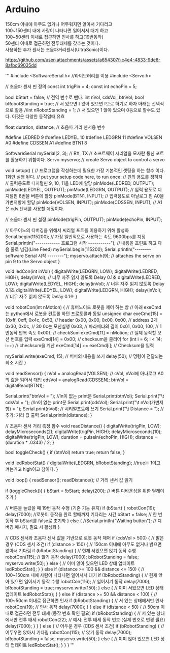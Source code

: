 # Arduino  


150cm 이내에 아무도 없거나 어두워지면 앉아서 기다리고   
100~150센티 내에 사람이 나타나면 일어서서 대기 하고   
100~50센티 이내로 접근하면 인사를 하고(19번동작)  
50센티 이내로 접근하면 전투태세를 갖추는 것이다.   
사용하는 추가 센서는 초음파거리센서(UltraSonic)이다.   



https://github.com/user-attachments/assets/a654307f-c4e4-4833-9de8-8afbc69035dd  


'''
#include <SoftwareSerial.h> //라이브러리를 이용
#include <Servo.h>

// 초음파 센서 핀 정의
const int trigPin = 4;
const int echoPin = 5;

bool bStart = false; // 전역 변수로 뺀다.
int nVol, cdsVol, btnVol;
bool bRobotStanding = true; // 서 있으면 t 앉아 있으면 f으로 하기로 하자 아래는 선택적으로 활용
//int nRobotStanding = 1;     // 서 있으면 1 앉아 있으며 0등으로 할수도 있다. 이것은 다양한 동작일때 유효

float duration, distance; // 초음파 거리 센서용 변수

#define LEDRED  9
#define LEDYEL  10
#define LEDGRN  11
#define VOLSEN  A0
#define CDSSEN  A1
#define BTN1    8

SoftwareSerial mySerial(2, 3); // RX, TX // 소프트웨어 시리얼을 모자란 통신 포트를 활용하기 위함이다.
Servo myservo;  // create Servo object to control a servo

void setup() { // 프로그램을 작성하는데 필요한 가장 기본적인 셋팅을 하는 함수 이다. 1회만 실행 된다.
  // put your setup code here, to run once:
  // 핀의 용도를 정하자
  // 출력용도로 디지털핀 9, 10, 11을 LED에 할당
  pinMode(LEDRED, OUTPUT);
  pinMode(LEDYEL, OUTPUT);
  pinMode(LEDGRN, OUTPUT);
  // 입력 용도로 디지털핀 8번을 버튼에 할당
  pinMode(BTN1, INPUT);
  // 입력용도로 아날로그 핀 A0을 가변저항에 할당
  pinMode(VOLSEN, INPUT);
  pinMode(CDSSEN, INPUT); // A1은 cds 센서를 사용할 예정이다.

  // 초음파 센서 핀 설정
  pinMode(trigPin, OUTPUT);
  pinMode(echoPin, INPUT);

  // 아두이노의 디버깅을 위해서 씨리얼 포트를 이용하기 위해 활성화
  Serial.begin(115200); // 가장 일반적으로 사용하는 속도 9600bps를 지정
  Serial.println("------------ 프로그램 시작 -----------"); // 내용을 프린트 하고 다음 줄로 넘김(Line Feed)
  mySerial.begin(115200);
  Serial.println("--------software Serial 시작 --------");
  myservo.attach(9);  // attaches the servo on pin 9 to the Servo object
}

void ledCon(int inVol)
{
  digitalWrite(LEDGRN, LOW);
  digitalWrite(LEDRED, HIGH);
  delay(inVol);               // 너무 자주 읽지 않도록 Delay 0.1초
  digitalWrite(LEDRED, LOW);
  digitalWrite(LEDYEL, HIGH);
  delay(inVol);               // 너무 자주 읽지 않도록 Delay 0.1초
  digitalWrite(LEDYEL, LOW);
  digitalWrite(LEDGRN, HIGH);
  delay(inVol);               // 너무 자주 읽지 않도록 Delay 0.1초
}

void robotCon(int nMotion)
{
  // 휴머노이드 로봇을 제어 하는 방
  // 아래 exeCmd는 python에서 로봇을 컨트롤 하던 프로토콜과 동일
  unsigned char exeCmd[15] = {0xff, 0xff, 0x4c, 0x53, // header
                              0x00, 0x00, 0x00, 0x00, // address 2개
                              0x30, 0x0c,             // 30 0c는 모션실행
                              0x03,                   // 파라메타의 길이
                              0x01, 0x00, 100,         // 1번동작 반복 속도
                              0x00};                  // checkSum
  exeCmd[11] = nMotion;   // 실제 동작할 모션 번호를 입력
  exeCmd[14] = 0x00;      // checksum을 클리어
  for (int i = 6; i < 14; i++) // checksum을 계산
    exeCmd[14] += exeCmd[i];  // Checksum을 입력

  mySerial.write(exeCmd, 15);   // 버퍼의 내용을 쓰기
  delay(50);                    // 명령이 전달되는 최소 시간
}

void readSensor()
{
  nVol = analogRead(VOLSEN);    // cVol, nVol에 아나로그 A0의 값을 읽어서 대입
  cdsVol = analogRead(CDSSEN);
  btnVol = digitalRead(BTN1);

  Serial.print("btnVol = "); //ln이 없는 print문
  Serial.print(btnVol);
  Serial.print("\t cdsVol = "); //ln이 없는 print문
  Serial.print(cdsVol);
  Serial.print("\t nVol(가변저항) = ");
  Serial.print(nVol);     // 시리얼포트에 쓰기
  Serial.print("\t Distance = "); // 추가: 거리 값 출력
  Serial.println(distance);
}

// 초음파 센서 거리 측정 함수
void readDistance() {
  digitalWrite(trigPin, LOW);
  delayMicroseconds(2);
  digitalWrite(trigPin, HIGH);
  delayMicroseconds(10);
  digitalWrite(trigPin, LOW);
  duration = pulseIn(echoPin, HIGH);
  distance = (duration * .0343) / 2;
}

bool toggleCheck()
{
  if (btnVol) return true;
  return false;
}

void ledRobotStat()
{
  digitalWrite(LEDGRN, bRobotStanding); //true는 1이고 켜는거고 high이고 참이다.
}

void loop()
{
  readSensor();
  readDistance(); // 거리 센서 값 읽기

  if (toggleCheck()) {
    bStart = !bStart;
    delay(200); // 버튼 디바운싱을 위한 딜레이 추가
  }

  // 버튼을 눌렀을 때 19번 동작 수행 (기존 기능 유지)
  if (bStart)
  {
    robotCon(19);
    delay(7000);    //로봇이 동작을 완료 할때까지 기다리는 시간
    bStart = false; // 한 번 동작 후 bStart를 false로 초기화
  }
  else
  {
    //Serial.println("Waiting button"); // 디버깅 메시지, 필요 시 활성화
  }

  // CDS 센서와 초음파 센서 값을 기반으로 로봇 동작 제어
  if (cdsVol > 500) { // 밝은 경우 (CDS 센서 조건)
    if (distance > 150) { // 150cm 이내에 아무도 없거나 밝으면 앉아서 기다림
      if (bRobotStanding) { // 현재 서있으면 앉기 동작 수행
        robotCon(115); // 앉기 동작
        delay(7000);
        bRobotStanding = false;
        myservo.write(50);
      } else { // 이미 앉아 있으면 LED 상태 업데이트
        ledRobotStat();
      }
    } else if (distance >= 100 && distance <= 150) { // 100~150cm 내에 사람이 나타나면 일어서서 대기
      if (!bRobotStanding) { // 현재 앉아 있으면 일어서기 동작 수행
        robotCon(116); // 일어서기 동작
        delay(7000);
        bRobotStanding = true;
        myservo.write(150);
      } else { // 이미 서있으면 LED 상태 업데이트
        ledRobotStat();
      }
    } else if (distance >= 50 && distance < 100) { // 100~50cm 이내로 접근하면 인사
      if (bRobotStanding) { // 서 있는 상태에서만 인사
        robotCon(19); // 인사 동작
        delay(7000);
      }
    } else if (distance < 50) { // 50cm 이내로 접근하면 전투 태세 (동작 번호 확인 필요)
      if (bRobotStanding) { // 서 있는 상태에서만 전투 태세
        robotCon(22); // 예시: 전투 태세 동작 번호 (실제 번호로 변경 필요)
        delay(7000);
      }
    }
  } else { // 어두운 경우 (CDS 센서 조건)
    if (bRobotStanding) { // 어두우면 앉아서 기다림
      robotCon(115); // 앉기 동작
      delay(7000);
      bRobotStanding = false;
      myservo.write(50);
    } else { // 이미 앉아 있으면 LED 상태 업데이트
      ledRobotStat();
    }
  }
}
'''

